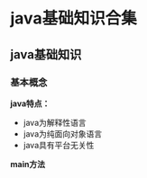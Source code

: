 # java基础知识合集

## java基础知识

### 基本概念

**java特点：**

- java为解释性语言
- java为纯面向对象语言
- java具有平台无关性

**main方法**